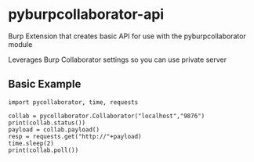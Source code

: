 # pyburpcollaborator-api
Burp Extension that creates basic API for use with the pyburpcollaborator module

Leverages Burp Collaborator settings so you can use private server

## Basic Example
```
import pycollaborator, time, requests

collab = pycollaborator.Collaborator("localhost","9876")
print(collab.status())
payload = collab.payload()
resp = requests.get("http://"+payload)
time.sleep(2)
print(collab.poll())
```

